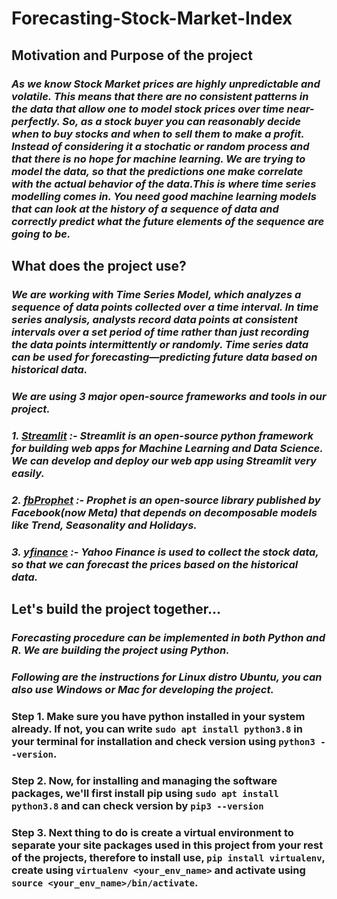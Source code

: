 # **Forecasting-Stock-Market-Index**


## Motivation and Purpose of the project
### *As we know Stock Market prices are highly unpredictable and volatile. This means that there are no consistent patterns in the data that allow one to model stock prices over time near-perfectly. So, as a stock buyer you can reasonably decide when to buy stocks and when to sell them to make a profit. Instead of considering it a stochatic or random process and that there is no hope for machine learning. We are trying to model the data, so that the predictions one make correlate with the actual behavior of the data.This is where time series modelling comes in. You need good machine learning models that can look at the history of a sequence of data and correctly predict what the future elements of the sequence are going to be.*

## What does the project use?

### *We are working with **Time Series Model**, which analyzes a sequence of data points collected over a time interval. In time series analysis, analysts record data points at consistent intervals over a set period of time rather than just recording the data points intermittently or randomly. Time series data can be used for forecasting—predicting future data based on historical data.*

### *We are using 3 major open-source frameworks and tools in our project.*
### *1. [Streamlit](https://streamlit.io/) :- Streamlit is an open-source python framework for building web apps for Machine Learning and Data Science. We can develop and deploy our web app using Streamlit very easily.*
### *2. [fbProphet](https://facebook.github.io/prophet/) :- Prophet is an open-source library published by Facebook(now Meta) that depends on decomposable models like Trend, Seasonality and Holidays.*
### *3. [yfinance](https://finance.yahoo.com/lookup) :- Yahoo Finance is used to collect the stock data, so that we can forecast the prices based on the historical data.*

## Let's build the project together...

### *Forecasting procedure can be implemented in both Python and R. We are building the project using Python.* 

### *Following are the instructions for Linux distro Ubuntu, you can also use Windows or Mac for developing the project.*
### **Step 1.** Make sure you have python installed in your system already. If not, you can write `sudo apt install python3.8` in your terminal for installation and check version using `python3 --version`.
### **Step 2.** Now, for installing and managing the software packages, we'll first install pip using `sudo apt install python3.8` and can check version by `pip3 --version` 
### **Step 3.** Next thing to do is create a virtual environment to separate your site packages used in this project from your rest of the projects, therefore to install use, `pip install virtualenv`, create using `virtualenv <your_env_name>` and activate using `source <your_env_name>/bin/activate`.

 

